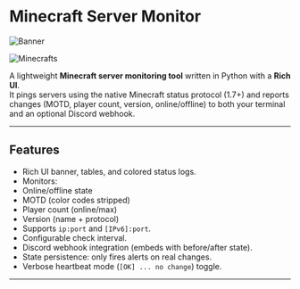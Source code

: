 # Minecraft Server Monitor

![Banner](https://img.shields.io/badge/Minecraft-Monitor-green?style=for-the-badge&logo=minecraft)

![Minecrafts](https://i.imgur.com/UZbjtiy.png)

A lightweight **Minecraft server monitoring tool** written in Python with a **Rich UI**.  
It pings servers using the native Minecraft status protocol (1.7+) and reports changes (MOTD, player count, version, online/offline) to both your terminal and an optional Discord webhook.

---

## Features

-  Rich UI banner, tables, and colored status logs.
-  Monitors:
  - Online/offline state
  - MOTD (color codes stripped)
  - Player count (online/max)
  - Version (name + protocol)
  - Supports `ip:port` and `[IPv6]:port`.
  - Configurable check interval.
  - Discord webhook integration (embeds with before/after state).
  - State persistence: only fires alerts on real changes.
  - Verbose heartbeat mode (`[OK] ... no change`) toggle.

---
